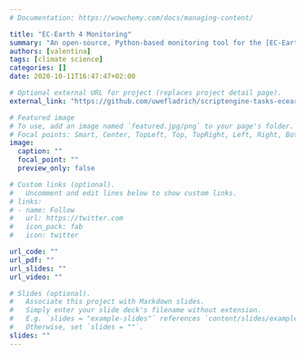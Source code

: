 ```yaml
---
# Documentation: https://wowchemy.com/docs/managing-content/

title: "EC-Earth 4 Monitoring"
summary: "An open-source, Python-based monitoring tool for the [EC-Earth](http://www.ec-earth.org/) climate model. Developed as part of my internship at the [Swedish Meteorological and Hydrological Institute](https://www.smhi.se/en)."
authors: [valentina]
tags: [climate science]
categories: []
date: 2020-10-11T16:47:47+02:00

# Optional external URL for project (replaces project detail page).
external_link: "https://github.com/uwefladrich/scriptengine-tasks-ecearth/"

# Featured image
# To use, add an image named `featured.jpg/png` to your page's folder.
# Focal points: Smart, Center, TopLeft, Top, TopRight, Left, Right, BottomLeft, Bottom, BottomRight.
image:
  caption: ""
  focal_point: ""
  preview_only: false

# Custom links (optional).
#   Uncomment and edit lines below to show custom links.
# links:
# - name: Follow
#   url: https://twitter.com
#   icon_pack: fab
#   icon: twitter

url_code: ""
url_pdf: ""
url_slides: ""
url_video: ""

# Slides (optional).
#   Associate this project with Markdown slides.
#   Simply enter your slide deck's filename without extension.
#   E.g. `slides = "example-slides"` references `content/slides/example-slides.md`.
#   Otherwise, set `slides = ""`.
slides: ""
---
```


